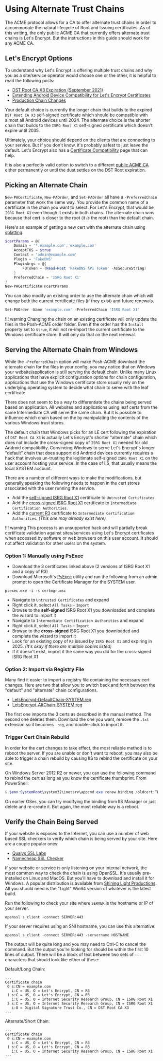 # Using Alternate Trust Chains

The ACME protocol allows for a CA to offer alternate trust chains in order to accommodate the natural lifecycle of Root and Issuing certificates. As of this writing, the only public ACME CA that currently offers alternate trust chains is Let's Encrypt. But the instructions in this guide should work for any ACME CA.

## Let's Encrypt Options

To understand why Let's Encrypt is offering multiple trust chains and why you as a site/service operator would choose one or the other, it is helpful to read the following posts:

- [DST Root CA X3 Expiration (September 2021)](https://letsencrypt.org/docs/dst-root-ca-x3-expiration-september-2021/)
- [Extending Android Device Compatibility for Let's Encrypt Certificates](https://letsencrypt.org/2020/12/21/extending-android-compatibility.html)
- [Production Chain Changes](https://community.letsencrypt.org/t/production-chain-changes/150739)

Your default choice is currently the longer chain that builds to the expired `DST Root CA X3` self-signed certificate which should be compatible with almost all Android devices until 2024. The alternate choice is the shorter chain that builds to the `ISRG Root X1` self-signed certificate which doesn't expire until 2035.

Ultimately, your choice should depend on the clients that are connecting to your service. But if you don't know, it's probably safest to just leave the default. Let's Encrypt also has a [Certificate Compatibility](https://letsencrypt.org/docs/certificate-compatibility/) page that can help.

It is also a perfectly valid option to switch to a different [public ACME CA](ACME-CA-Comparison.md) either permanently or until the dust settles on the DST Root expiration.

## Picking an Alternate Chain

`New-PACertificate`, `New-PAOrder`, and `Set-PAOrder` all have a `-PreferredChain` parameter that work the same way. You provide the common name of a certificate in the chain you want to select. For Let's Encrypt, that would be `ISRG Root X1` even though it exists in both chains. The alternate chain wins because that cert is closer to the root (it *is* the root) than the default chain.

Here's an example of getting a new cert with the alternate chain using [splatting](https://docs.microsoft.com/en-us/powershell/module/microsoft.powershell.core/about/about_splatting).

```powershell
$certParams = @{
    Domain = '*.example.com','example.com'
    AcceptTOS = $true
    Contact = 'admin@example.com'
    Plugin = 'FakeDNS'
    PluginArgs = @{
        FDToken = (Read-Host 'FakeDNS API Token' -AsSecureString)
    }
    PreferredChain = 'ISRG Root X1'
}
New-PACertificate @certParams
```

You can also modify an existing order to use the alternate chain which will change both the current certificate files (if they exist) and future renewals.

```powershell
Set-PAOrder -Name 'example.com' -PreferredChain 'ISRG Root X1'
```

!!! warning
    Changing the chain on an existing certificate will only update the files in the Posh-ACME order folder. Even if the order has the `Install` property set to `$true`, it will not re-import the current certificate to the Windows certificate store. It will only do that on the next renewal.

## Serving the Alternate Chain from Windows

While the `-PreferredChain` option will make Posh-ACME download the alternate chain for the files in your config, you may notice that on Windows your website/application is still serving the default chain. Unlike many Linux applications that have explicit configuration options for chain configuration, applications that use the Windows certificate store usually rely on the underlying operating system to decide what chain to serve with the leaf certificate.

There does not seem to be a way to differentiate the chains being served based on application. All websites and applications using leaf certs from the same Intermediate CA will serve the same chain. But it is possible to influence which chain based on the by manipulating the contents of the various Windows trust stores.

The default chain that Windows picks for an LE cert following the expiration of `DST Root CA X3` is actually Let's Encrypt's shorter "alternate" chain which does not include the cross-signed copy of `ISRG Root X1` needed for old Android compatibility. Convincing Windows to serve Let's Encrypt's longer "default" chain that does support old Android devices currently requires a hack that involves un-trusting the legitimate self-signed `ISRG Root X1` on the user account hosting your service. In the case of IIS, that usually means the local SYSTEM account.

There are a number of different ways to make the modifications, but generally speaking the following needs to happen in the cert stores associated with the user running the service.

- Add the [self-signed ISRG Root X1](https://letsencrypt.org/certs/isrgrootx1.der) certificate to `Untrusted Certificates`.
- Add the [cross-signed ISRG Root X1](https://letsencrypt.org/certs/isrg-root-x1-cross-signed.der) certificate to `Intermediate Certification Authorities`.
- Add the [current R3](https://letsencrypt.org/certs/lets-encrypt-r3.der) certificate to `Intermediate Certification Authorities`. *(This one may already exist here)*

!!! warning
    This process is an unsupported hack and will partially break certificate validation against sites/services using Let's Encrypt certificates when accessed by software or web browsers on this user account. It should not affect validation for other users on the system.

### Option 1: Manually using PsExec

- Download the 3 certificates linked above (2 versions of ISRG Root X1 and a copy of R3)
- Download Microsoft's [PsExec](https://docs.microsoft.com/en-us/sysinternals/downloads/psexec) utility and run the following from an admin prompt to open the Certificate Manager for the SYSTEM user.

```
psexec.exe -i -s certmgr.msc
```

- Navigate to `Untrusted Certificates` and expand
- Right click it, select `All Tasks` - `Import`
- Browse to the **self-signed** ISRG Root X1 you downloaded and complete the wizard to import it
- Navigate to `Intermediate Certification Authorities` and expand
- Right click it, select `All Tasks` - `Import`
- Browse to the **cross-signed** ISRG Root X1 you downloaded and complete the wizard to import it
- Look for an existing copy of `R3` issued by `ISRG Root X1` and expiring in 2025. *(It's okay if there are multiple copies listed)*
- If it doesn't exist, import it the same way you did for the cross-signed ISRG Root X1

### Option 2: Import via Registry File

Many find it easier to import a registry file containing the necessary cert changes. Here are two that allow you to switch back and forth between the "default" and "alternate" chain configurations.

- [LetsEncrypt-DefaultChain-SYSTEM.reg](../assets/files/LetsEncrypt-DefaultChain-SYSTEM.reg.txt)
- [LetsEncrypt-AltChain-SYSTEM.reg](../assets/files/LetsEncrypt-AltChain-SYSTEM.reg.txt)

The first one imports the 3 certs as described in the manual method. The second one deletes them. Download the one you want, remove the `.txt` extension so it becomes `.reg`, and double-click to import it.

### Trigger Cert Chain Rebuild

In order for the cert changes to take effect, the most reliable method is to reboot the server. If you are unable or don't want to reboot, you may also be able to trigger a chain rebuild by causing IIS to rebind the certificate on your site.

On Windows Server 2012 R2 or newer, you can use the following command to rebind the cert as long as you know the certificate thumbprint.  From PowerShell:

```powershell
& $env:SystemRoot\system32\inetsrv\appcmd.exe renew binding /oldcert:THUMBPRINT /newcert:THUMBPRINT
```

On earlier OSes, you can try modifying the binding from IIS Manager or just delete and re-create it. But again, the most reliable way is a reboot.

## Verify the Chain Being Served

If your website is exposed to the Internet, you can use a number of web based SSL checkers to verify which chain is being served by your site. Here are a couple popular ones:

- [Qualys SSL Labs](https://www.ssllabs.com/ssltest/)
- [Namecheap SSL Checker](https://decoder.link/sslchecker/)

If your website or service is only listening on your internal network, the most common way to check the chain is using OpenSSL. It's usually pre-installed on Linux and MacOS. But you'll have to download and install it for Windows. A popular distribution is available from [Shining Light Productions](https://slproweb.com/products/Win32OpenSSL.html). All you should need is the "Light" Win64 version of whatever is the latest build.

Run the following to check your site where `SERVER` is the hostname or IP of your server.

```
openssl s_client -connect SERVER:443
```

If your server requires using an SNI hostname, you can use this alternative:

```
openssl s_client -connect SERVER:443 -servername HOSTNAME
```

The output will be quite long and you may need to Ctrl-C to cancel the command. But the output you're looking for should be within the first 10 lines of output. There will be a block of text between two sets of `---` characters that should look like either of these:

Default/Long Chain:

```
---
Certificate chain
 0 s:CN = example.com
   i:C = US, O = Let's Encrypt, CN = R3
 1 s:C = US, O = Let's Encrypt, CN = R3
   i:C = US, O = Internet Security Research Group, CN = ISRG Root X1
 2 s:C = US, O = Internet Security Research Group, CN = ISRG Root X1
   i:O = Digital Signature Trust Co., CN = DST Root CA X3
---
```

Alternate/Short Chain:

```
---
Certificate chain
 0 s:CN = example.com
   i:C = US, O = Let's Encrypt, CN = R3
 1 s:C = US, O = Let's Encrypt, CN = R3
   i:C = US, O = Internet Security Research Group, CN = ISRG Root X1
---
```
